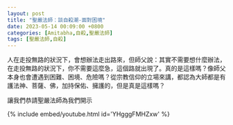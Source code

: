 ```yaml
---
layout: post
title: "聖嚴法師：談自殺潮-面對困境"
date: 2023-05-14 00:09:00 +0800
categories: [Amitabha,自殺,聖嚴法師]
tags: [聖嚴法師,自殺]
--- 
```


人在走投無路的狀況下，會想辦法走出路來，但師父說：其實不需要想什麼辦法，在走投無路的狀況下，你不需要這麼急，這個路就出現了。真的是這樣嗎？像師父本身也會遭遇到困難、困境、危險嗎？從宗教信仰的立場來講，都認為大師都是有護法神、菩薩、佛，加持保佑、擁護的，但是真是這樣嗎？        

讓我們恭請聖嚴法師為我們開示     


{% include embed/youtube.html id='YHgggFMHZxw' %}
